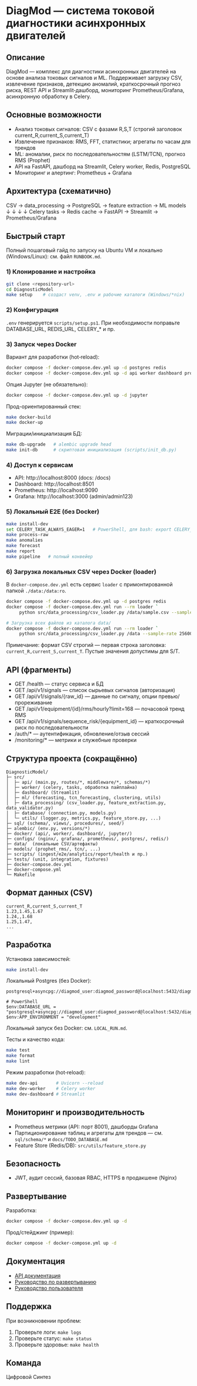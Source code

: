 # DiagMod — система токовой диагностики асинхронных двигателей

## Описание

DiagMod — комплекс для диагностики асинхронных двигателей на основе анализа токовых сигналов и ML. Поддерживает загрузку CSV, извлечение признаков, детекцию аномалий, краткосрочный прогноз риска, REST API и Streamlit‑дашборд, мониторинг Prometheus/Grafana, асинхронную обработку в Celery.

## Основные возможности

- Анализ токовых сигналов: CSV с фазами R,S,T (строгий заголовок current_R,current_S,current_T)
- Извлечение признаков: RMS, FFT, статистики; агрегаты по часам для трендов
- ML: аномалии, риск по последовательностям (LSTM/TCN), прогноз RMS (Prophet)
- API на FastAPI, дашборд на Streamlit, Celery worker, Redis, PostgreSQL
- Мониторинг и алертинг: Prometheus + Grafana

## Архитектура (схематично)

CSV → data_processing → PostgreSQL → feature extraction → ML models
                               ↓              ↓             ↓                 ↓
                     Celery tasks → Redis cache → FastAPI → Streamlit → Prometheus/Grafana

## Быстрый старт

Полный пошаговый гайд по запуску на Ubuntu VM и локально (Windows/Linux): см. файл `RUNBOOK.md`.

### 1) Клонирование и настройка

```bash
git clone <repository-url>
cd DiagnosticModel
make setup    # создаст venv, .env и рабочие каталоги (Windows/*nix)
```

### 2) Конфигурация

`.env` генерируется `scripts/setup.ps1`. При необходимости поправьте DATABASE_URL, REDIS_URL, CELERY_* и пр.

### 3) Запуск через Docker

Вариант для разработки (hot‑reload):

```bash
docker compose -f docker-compose.dev.yml up -d postgres redis
docker compose -f docker-compose.dev.yml up -d api worker dashboard prometheus grafana
```

Опция Jupyter (не обязательно):

```bash
docker compose -f docker-compose.dev.yml up -d jupyter
```

Прод-ориентированный стек:

```bash
make docker-build
make docker-up
```

Миграции/инициализация БД:

```bash
make db-upgrade   # alembic upgrade head
make init-db      # скриптовая инициализация (scripts/init_db.py)
```

### 4) Доступ к сервисам

- API: http://localhost:8000 (docs: /docs)
- Dashboard: http://localhost:8501
- Prometheus: http://localhost:9090
- Grafana: http://localhost:3000 (admin/admin123)

### 5) Локальный E2E (без Docker)

```bash
make install-dev
set CELERY_TASK_ALWAYS_EAGER=1   # PowerShell, для bash: export CELERY_TASK_ALWAYS_EAGER=1
make process-raw
make anomalies
make forecast
make report
make pipeline   # полный конвейер
```

### 6) Загрузка локальных CSV через Docker (loader)

В `docker-compose.dev.yml` есть сервис `loader` с примонтированной папкой `./data:/data:ro`.

```bash
docker compose -f docker-compose.dev.yml up -d postgres redis
docker compose -f docker-compose.dev.yml run --rm loader `
     python src/data_processing/csv_loader.py /data/sample.csv --sample-rate 25600

# Загрузка всех файлов из каталога data/
docker compose -f docker-compose.dev.yml run --rm loader `
     python src/data_processing/csv_loader.py /data --sample-rate 25600 --batch-size 10000
```

Примечание: формат CSV строгий — первая строка заголовка: `current_R,current_S,current_T`. Пустые значения допустимы для S/T.

## API (фрагменты)

- GET /health — статус сервиса и БД
- GET /api/v1/signals — список сырьевых сигналов (авторизация)
- GET /api/v1/signals/{raw_id} — данные по сигналу, опции превью/прореживание
- GET /api/v1/equipment/{id}/rms/hourly?limit=168 — почасовой тренд RMS
- GET /api/v1/signals/sequence_risk/{equipment_id} — краткосрочный риск по последовательности
- /auth/* — аутентификация, обновление/отзыв сессий
- /monitoring/* — метрики и служебные проверки

## Структура проекта (сокращённо)

```
DiagnosticModel/
├─ src/
│  ├─ api/ (main.py, routes/*, middleware/*, schemas/*)
│  ├─ worker/ (celery, tasks, обработка пайплайна)
│  ├─ dashboard/ (Streamlit)
│  ├─ ml/ (forecasting, tcn_forecasting, clustering, utils)
│  ├─ data_processing/ (csv_loader.py, feature_extraction.py, data_validator.py)
│  ├─ database/ (connection.py, models.py)
│  └─ utils/ (logger.py, metrics.py, feature_store.py, ...)
├─ sql/ (schema/, views/, procedures/, seed/)
├─ alembic/ (env.py, versions/*)
├─ docker/ (api/, worker/, dashboard/, jupyter/)
├─ configs/ (nginx/, grafana/, prometheus/, postgres/, redis/)
├─ data/  (локальные CSV/артефакты)
├─ models/ (prophet_rms/, tcn/, ...)
├─ scripts/ (ingest/e2e/analytics/report/health и пр.)
├─ tests/ (unit, integration, fixtures)
├─ docker-compose.dev.yml
├─ docker-compose.yml
└─ Makefile
```

## Формат данных (CSV)

```
current_R,current_S,current_T
1.23,1.45,1.67
1.24,,1.68
1.25,1.47,
...
```

## Разработка

Установка зависимостей:

```bash
make install-dev
```

Локальный Postgres (без Docker):

```
postgresql+asyncpg://diagmod_user:diagmod_password@localhost:5432/diagmod

# PowerShell
$env:DATABASE_URL = "postgresql+asyncpg://diagmod_user:diagmod_password@localhost:5432/diagmod"
$env:APP_ENVIRONMENT = "development"
```

Локальный запуск без Docker: см. `LOCAL_RUN.md`.

Тесты и качество кода:

```bash
make test
make format
make lint
```

Режим разработки (hot‑reload):

```bash
make dev-api       # Uvicorn --reload
make dev-worker    # Celery worker
make dev-dashboard # Streamlit
```

## Мониторинг и производительность

- Prometheus метрики (API: порт 8001), дашборды Grafana
- Партиционирование таблиц и агрегаты для трендов — см. `sql/schema/*` и `docs/TODO_DATABASE.md`
- Feature Store (Redis/DB): `src/utils/feature_store.py`

## Безопасность

- JWT, аудит сессий, базовая RBAC, HTTPS в продакшене (Nginx)

## Развертывание

Разработка:

```bash
docker compose -f docker-compose.dev.yml up -d
```

Прод/стейджинг (пример):

```bash
docker compose -f docker-compose.yml up -d
```

## Документация

- [API документация](docs/api/README.md)
- [Руководство по развертыванию](docs/deployment/README.md)
- [Руководство пользователя](docs/user_guide/README.md)

## Поддержка

При возникновении проблем:

1. Проверьте логи: `make logs`
2. Проверьте статус: `make status`
3. Проверьте здоровье: `make health`


## Команда

Цифровой Синтез
